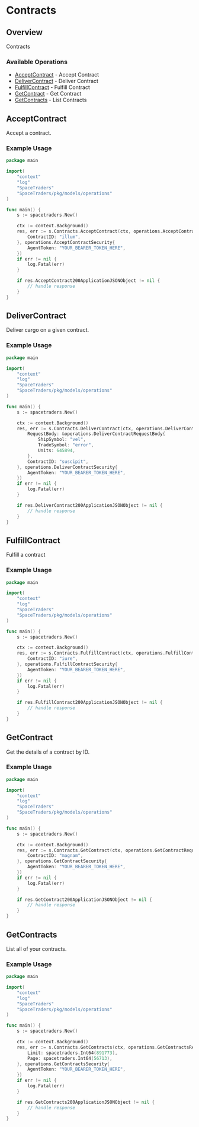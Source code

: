 # Contracts

## Overview

Contracts

### Available Operations

* [AcceptContract](#acceptcontract) - Accept Contract
* [DeliverContract](#delivercontract) - Deliver Contract
* [FulfillContract](#fulfillcontract) - Fulfill Contract
* [GetContract](#getcontract) - Get Contract
* [GetContracts](#getcontracts) - List Contracts

## AcceptContract

Accept a contract.

### Example Usage

```go
package main

import(
	"context"
	"log"
	"SpaceTraders"
	"SpaceTraders/pkg/models/operations"
)

func main() {
    s := spacetraders.New()

    ctx := context.Background()
    res, err := s.Contracts.AcceptContract(ctx, operations.AcceptContractRequest{
        ContractID: "illum",
    }, operations.AcceptContractSecurity{
        AgentToken: "YOUR_BEARER_TOKEN_HERE",
    })
    if err != nil {
        log.Fatal(err)
    }

    if res.AcceptContract200ApplicationJSONObject != nil {
        // handle response
    }
}
```

## DeliverContract

Deliver cargo on a given contract.

### Example Usage

```go
package main

import(
	"context"
	"log"
	"SpaceTraders"
	"SpaceTraders/pkg/models/operations"
)

func main() {
    s := spacetraders.New()

    ctx := context.Background()
    res, err := s.Contracts.DeliverContract(ctx, operations.DeliverContractRequest{
        RequestBody: &operations.DeliverContractRequestBody{
            ShipSymbol: "vel",
            TradeSymbol: "error",
            Units: 645894,
        },
        ContractID: "suscipit",
    }, operations.DeliverContractSecurity{
        AgentToken: "YOUR_BEARER_TOKEN_HERE",
    })
    if err != nil {
        log.Fatal(err)
    }

    if res.DeliverContract200ApplicationJSONObject != nil {
        // handle response
    }
}
```

## FulfillContract

Fulfill a contract

### Example Usage

```go
package main

import(
	"context"
	"log"
	"SpaceTraders"
	"SpaceTraders/pkg/models/operations"
)

func main() {
    s := spacetraders.New()

    ctx := context.Background()
    res, err := s.Contracts.FulfillContract(ctx, operations.FulfillContractRequest{
        ContractID: "iure",
    }, operations.FulfillContractSecurity{
        AgentToken: "YOUR_BEARER_TOKEN_HERE",
    })
    if err != nil {
        log.Fatal(err)
    }

    if res.FulfillContract200ApplicationJSONObject != nil {
        // handle response
    }
}
```

## GetContract

Get the details of a contract by ID.

### Example Usage

```go
package main

import(
	"context"
	"log"
	"SpaceTraders"
	"SpaceTraders/pkg/models/operations"
)

func main() {
    s := spacetraders.New()

    ctx := context.Background()
    res, err := s.Contracts.GetContract(ctx, operations.GetContractRequest{
        ContractID: "magnam",
    }, operations.GetContractSecurity{
        AgentToken: "YOUR_BEARER_TOKEN_HERE",
    })
    if err != nil {
        log.Fatal(err)
    }

    if res.GetContract200ApplicationJSONObject != nil {
        // handle response
    }
}
```

## GetContracts

List all of your contracts.

### Example Usage

```go
package main

import(
	"context"
	"log"
	"SpaceTraders"
	"SpaceTraders/pkg/models/operations"
)

func main() {
    s := spacetraders.New()

    ctx := context.Background()
    res, err := s.Contracts.GetContracts(ctx, operations.GetContractsRequest{
        Limit: spacetraders.Int64(891773),
        Page: spacetraders.Int64(56713),
    }, operations.GetContractsSecurity{
        AgentToken: "YOUR_BEARER_TOKEN_HERE",
    })
    if err != nil {
        log.Fatal(err)
    }

    if res.GetContracts200ApplicationJSONObject != nil {
        // handle response
    }
}
```

